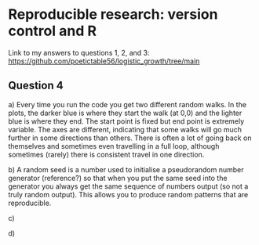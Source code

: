 # Reproducible research: version control and R

Link to my answers to questions 1, 2, and 3:
https://github.com/poetictable56/logistic_growth/tree/main

## Question 4 
a) Every time you run the code you get two different random walks. In the plots, the darker blue is where they start the walk (at 0,0) and the lighter blue is where they end. The start point is fixed but end point is extremely variable. The axes are different, indicating that some walks will go much further in some directions than others. There is often a lot of going back on themselves and sometimes even travelling in a full loop, although sometimes (rarely) there is consistent travel in one direction.
  
b) A random seed is a number used to initialise a pseudorandom number generator (reference?) so that when you put the same seed into the generator you always get the same sequence of numbers output (so not a truly random output). This allows you to produce random patterns that are reproducible.

c) 

d) 



  
